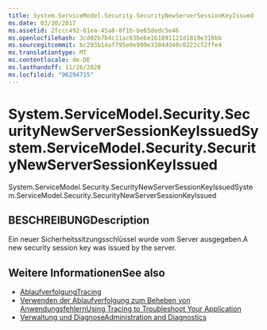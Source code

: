 ```yaml
---
title: System.ServiceModel.Security.SecurityNewServerSessionKeyIssued
ms.date: 03/30/2017
ms.assetid: 2fccc492-61ea-45a8-8f1b-be65dedc5e46
ms.openlocfilehash: 3cd02b7b4c11ac63bebe161891121d1810e316bb
ms.sourcegitcommit: bc293b14af795e0e999e3304dd40c0222cf2ffe4
ms.translationtype: MT
ms.contentlocale: de-DE
ms.lasthandoff: 11/26/2020
ms.locfileid: "96294715"
---
```

# <a name="systemservicemodelsecuritysecuritynewserversessionkeyissued"></a><span data-ttu-id="a90c9-102">System.ServiceModel.Security.SecurityNewServerSessionKeyIssued</span><span class="sxs-lookup"><span data-stu-id="a90c9-102">System.ServiceModel.Security.SecurityNewServerSessionKeyIssued</span></span>

<span data-ttu-id="a90c9-103">System.ServiceModel.Security.SecurityNewServerSessionKeyIssued</span><span class="sxs-lookup"><span data-stu-id="a90c9-103">System.ServiceModel.Security.SecurityNewServerSessionKeyIssued</span></span>  
  
## <a name="description"></a><span data-ttu-id="a90c9-104">BESCHREIBUNG</span><span class="sxs-lookup"><span data-stu-id="a90c9-104">Description</span></span>  

 <span data-ttu-id="a90c9-105">Ein neuer Sicherheitssitzungsschlüssel wurde vom Server ausgegeben.</span><span class="sxs-lookup"><span data-stu-id="a90c9-105">A new security session key was issued by the server.</span></span>  
  
## <a name="see-also"></a><span data-ttu-id="a90c9-106">Weitere Informationen</span><span class="sxs-lookup"><span data-stu-id="a90c9-106">See also</span></span>

- [<span data-ttu-id="a90c9-107">Ablaufverfolgung</span><span class="sxs-lookup"><span data-stu-id="a90c9-107">Tracing</span></span>](index.md)
- [<span data-ttu-id="a90c9-108">Verwenden der Ablaufverfolgung zum Beheben von Anwendungsfehlern</span><span class="sxs-lookup"><span data-stu-id="a90c9-108">Using Tracing to Troubleshoot Your Application</span></span>](using-tracing-to-troubleshoot-your-application.md)
- [<span data-ttu-id="a90c9-109">Verwaltung und Diagnose</span><span class="sxs-lookup"><span data-stu-id="a90c9-109">Administration and Diagnostics</span></span>](../index.md)
